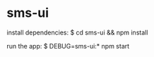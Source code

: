 # sms-ui

install dependencies:
$ cd sms-ui && npm install

run the app:
$ DEBUG=sms-ui:* npm start

